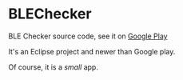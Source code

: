# BLEChecker
BLE Checker source code, see it on [Google Play](https://play.google.com/store/apps/details?id=com.magicalboy.btd)

It's an Eclipse project and newer than Google play.

Of course, it is a *small* app.
